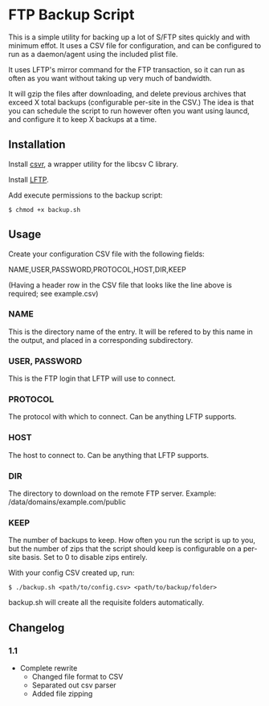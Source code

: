# FTP Backup Script
This is a simple utility for backing up a lot of S/FTP sites quickly and with minimum effot. It uses a CSV file for configuration, and can be configured to run as a daemon/agent using the included plist file.

It uses LFTP's mirror command for the FTP transaction, so it can run as often as you want without taking up very much of bandwidth.

It will gzip the files after downloading, and delete previous archives that exceed X total backups (configurable per-site in the CSV.) The idea is that you can schedule the script to run however often you want using launcd, and configure it to keep X backups at a time.

## Installation
Install [csvr](https://github.com/djmadeira/csvr), a wrapper utility for the libcsv C library.

Install [LFTP](http://lftp.yar.ru).

Add execute permissions to the backup script:

    $ chmod +x backup.sh

## Usage
Create your configuration CSV file with the following fields:

NAME,USER,PASSWORD,PROTOCOL,HOST,DIR,KEEP

(Having a header row in the CSV file that looks like the line above is required; see example.csv)

### NAME
This is the directory name of the entry. It will be refered to by this name in the output, and placed in a corresponding subdirectory.

### USER, PASSWORD
This is the FTP login that LFTP will use to connect.

### PROTOCOL
The protocol with which to connect. Can be anything LFTP supports.

### HOST
The host to connect to. Can be anything that LFTP supports.

### DIR
The directory to download on the remote FTP server. Example: /data/domains/example.com/public

### KEEP
The number of backups to keep. How often you run the script is up to you, but the number of zips that the script should keep is configurable on a per-site basis. Set to 0 to disable zips entirely.

With your config CSV created up, run:

    $ ./backup.sh <path/to/config.csv> <path/to/backup/folder>

backup.sh will create all the requisite folders automatically.

## Changelog

### 1.1
* Complete rewrite
  * Changed file format to CSV
  * Separated out csv parser
  * Added file zipping